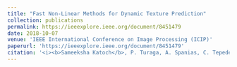 ```yaml
---
title: "Fast Non-Linear Methods for Dynamic Texture Prediction"
collection: publications
permalink: https://ieeexplore.ieee.org/document/8451479
date: 2018-10-07
venue: 'IEEE International Conference on Image Processing (ICIP)'
paperurl: 'https://ieeexplore.ieee.org/document/8451479'
citation: '<i><b>Sameeksha Katoch</b>, P. Turaga, A. Spanias, C. Tepedelenlioglu,(2018) &quot; Fast Non-Linear Methods for Dynamic Texture Prediction.&quot; </i>. 25th IEEE International Conference on Image Processing (ICIP) 7-10 Oct. 2018'
---
```

